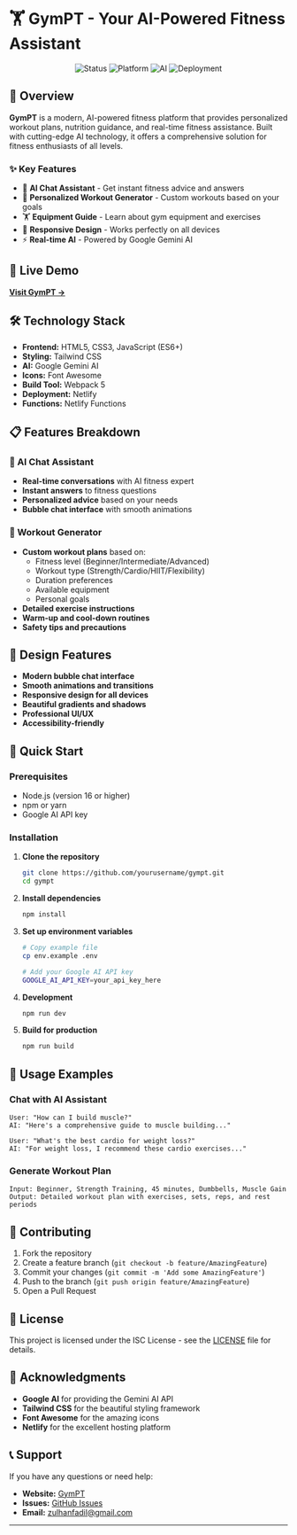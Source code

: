 # 🏋️ GymPT - Your AI-Powered Fitness Assistant

<div align="center">
  <img src="https://img.shields.io/badge/Status-Live%20Production-brightgreen" alt="Status">
  <img src="https://img.shields.io/badge/Platform-Web-blue" alt="Platform">
  <img src="https://img.shields.io/badge/AI-Google%20Gemini-orange" alt="AI">
  <img src="https://img.shields.io/badge/Deployment-Netlify-purple" alt="Deployment">
</div>

## 🎯 Overview

**GymPT** is a modern, AI-powered fitness platform that provides personalized workout plans, nutrition guidance, and real-time fitness assistance. Built with cutting-edge AI technology, it offers a comprehensive solution for fitness enthusiasts of all levels.

### ✨ Key Features

- 🤖 **AI Chat Assistant** - Get instant fitness advice and answers
- 💪 **Personalized Workout Generator** - Custom workouts based on your goals
- 🏋️ **Equipment Guide** - Learn about gym equipment and exercises
- 📱 **Responsive Design** - Works perfectly on all devices
- ⚡ **Real-time AI** - Powered by Google Gemini AI

## 🚀 Live Demo

**[Visit GymPT →](https://gympt.netlify.app)**

## 🛠️ Technology Stack

- **Frontend:** HTML5, CSS3, JavaScript (ES6+)
- **Styling:** Tailwind CSS
- **AI:** Google Gemini AI
- **Icons:** Font Awesome
- **Build Tool:** Webpack 5
- **Deployment:** Netlify
- **Functions:** Netlify Functions

## 📋 Features Breakdown

### 🤖 AI Chat Assistant
- **Real-time conversations** with AI fitness expert
- **Instant answers** to fitness questions
- **Personalized advice** based on your needs
- **Bubble chat interface** with smooth animations

### 💪 Workout Generator
- **Custom workout plans** based on:
  - Fitness level (Beginner/Intermediate/Advanced)
  - Workout type (Strength/Cardio/HIIT/Flexibility)
  - Duration preferences
  - Available equipment
  - Personal goals
- **Detailed exercise instructions**
- **Warm-up and cool-down routines**
- **Safety tips and precautions**


## 🎨 Design Features

- **Modern bubble chat interface**
- **Smooth animations and transitions**
- **Responsive design for all devices**
- **Beautiful gradients and shadows**
- **Professional UI/UX**
- **Accessibility-friendly**

## 🚀 Quick Start

### Prerequisites
- Node.js (version 16 or higher)
- npm or yarn
- Google AI API key

### Installation

1. **Clone the repository**
   ```bash
   git clone https://github.com/yourusername/gympt.git
   cd gympt
   ```

2. **Install dependencies**
   ```bash
   npm install
   ```

3. **Set up environment variables**
   ```bash
   # Copy example file
   cp env.example .env
   
   # Add your Google AI API key
   GOOGLE_AI_API_KEY=your_api_key_here
   ```

4. **Development**
   ```bash
   npm run dev
   ```

5. **Build for production**
   ```bash
   npm run build
   ```

## 🎯 Usage Examples

### Chat with AI Assistant
```
User: "How can I build muscle?"
AI: "Here's a comprehensive guide to muscle building..."

User: "What's the best cardio for weight loss?"
AI: "For weight loss, I recommend these cardio exercises..."
```

### Generate Workout Plan
```
Input: Beginner, Strength Training, 45 minutes, Dumbbells, Muscle Gain
Output: Detailed workout plan with exercises, sets, reps, and rest periods
```

## 🤝 Contributing

1. Fork the repository
2. Create a feature branch (`git checkout -b feature/AmazingFeature`)
3. Commit your changes (`git commit -m 'Add some AmazingFeature'`)
4. Push to the branch (`git push origin feature/AmazingFeature`)
5. Open a Pull Request

## 📝 License

This project is licensed under the ISC License - see the [LICENSE](LICENSE) file for details.

## 🙏 Acknowledgments

- **Google AI** for providing the Gemini AI API
- **Tailwind CSS** for the beautiful styling framework
- **Font Awesome** for the amazing icons
- **Netlify** for the excellent hosting platform

## 📞 Support

If you have any questions or need help:

- **Website:** [GymPT](https://gympt.netlify.app)
- **Issues:** [GitHub Issues](https://github.com/yourusername/gympt/issues)
- **Email:** zulhanfadil@gmail.com

---
